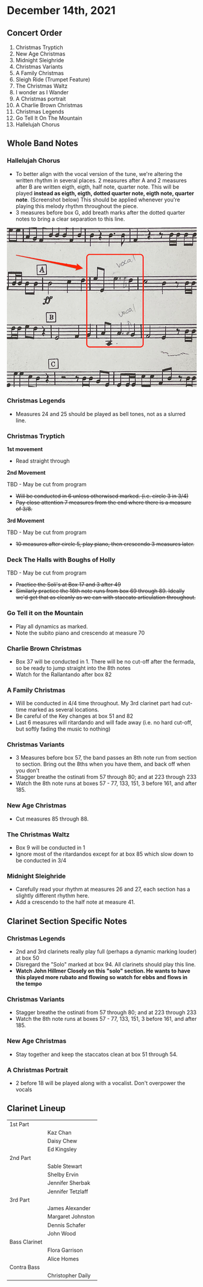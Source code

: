 # December 14th, 2021

## Concert Order

1. Christmas Tryptich
2. New Age Christmas
3. Midnight Sleighride 
1. Christmas Variants
1. A Family Christmas
1. Sleigh Ride (Trumpet Feature)
1. The Christmas Waltz
4. I wonder as I Wander
1. A Christmas portrait
10. A Charlie Brown Christmas
11. Christmas Legends
12. Go Tell It On The Mountain
13. Hallelujah Chorus


## Whole Band Notes

### Hallelujah Chorus

- To better align with the vocal version of the tune, we're altering the written rhythm in several places. 2 measures after A and 2 measures after B are written eigth, eigth, half note, quarter note. This will be played **instead as eigth, eigth, dotted quarter note, eigth note, quarter note**. (Screenshot below) This should be applied whenever you're playing this melody rhythm throughout the piece.
- 3 measures before box G, add breath marks after the dotted quarter notes to bring a clear separation to this line.

<img src="images/hallelujah_isb.png">


### Christmas Legends

- Measures 24 and 25 should be played as bell tones, not as a slurred line.


### Christmas Tryptich

**1st movement**

- Read straight through

**2nd Movement**

TBD - May be cut from program

- ~~Will be conducted in 6 unless otherwised marked. (i.e. circle 3 in 3/4)~~
- ~~Pay close attention 7 measures from the end where there is a measure of 3/8.~~

**3rd Movement**

TBD - May be cut from program

- ~~10 measures after circle 5, play piano, then crescendo 3 measures later.~~

### Deck The Halls with Boughs of Holly

TBD - May be cut from program

- ~~Practice the Soli's at Box 17 and 3 after 49~~
- ~~Similarly practice the 16th note runs from box 69 through 89. Ideally we'd get that as cleanly as we can with staccato articulation throughout.~~

### Go Tell it on the Mountain

- Play all dynamics as marked.
- Note the subito piano and crescendo at measure 70

### Charlie Brown Christmas

- Box 37 will be conducted in 1. There will be no cut-off after the fermada, so be ready to jump straight into the 8th notes
- Watch for the Rallantando after box 82

### A Family Christmas

- Will be conducted in 4/4 time throughout. My 3rd clarinet part had cut-time marked as several locations.
- Be careful of the Key changes at box 51 and 82
- Last 6 measures will ritardando and will fade away (i.e. no hard cut-off, but softly fading the music to nothing)

### Christmas Variants

- 3 Measures before box 57, the band passes an 8th note run from section to section. Bring out the 8ths when you have them, and back off when you don't
- Stagger breathe the ostinati from 57 through 80; and at 223 through 233
- Watch the 8th note runs at boxes 57 - 77, 133, 151, 3 before 161, and after 185.

### New Age Christmas

- Cut measures 85 through 88.

### The Christmas Waltz

- Box 9 will be conducted in 1
- Ignore most of the ritardandos except for at box 85 which slow down to be conducted in 3/4

### Midnight Sleighride

- Carefully read your rhythm at measures 26 and 27, each section has a slightly different rhythm here.
- Add a crescendo to the half note at measure 41.

## Clarinet Section Specific Notes


### Christmas Legends
- 2nd and 3rd clarinets really play full (perhaps a dynamic marking louder) at box 50
- Disregard the "Solo" marked at box 94. All clarinets should play this line.
- **Watch John Hillmer Closely on this "solo" section. He wants to have this played more rubato and flowing so watch for ebbs and flows in the tempo**


### Christmas Variants

- Stagger breathe the ostinati from 57 through 80; and at 223 through 233
- Watch the 8th note runs at boxes 57 - 77, 133, 151, 3 before 161, and after 185.

### New Age Christmas

- Stay together and keep the staccatos clean at box 51 through 54.

### A Christmas Portrait

- 2 before 18 will be played along with a vocalist. Don't overpower the vocals

## Clarinet Lineup

|               |                   |
| ------------- | ----------------- |
| 1st Part      |                   |
|               | Kaz Chan          |
|               | Daisy Chew        |
|               | Ed Kingsley       |
| 2nd Part      |                   |
|               | Sable Stewart     |
|               | Shelby Ervin      |
|               | Jennifer Sherbak  |
|               | Jennifer Tetzlaff |
| 3rd Part      |                   |
|               | James Alexander   |
|               | Margaret Johnston |
|               | Dennis Schafer    |
|               | John Wood         |
| Bass Clarinet |                   |
|               | Flora Garrison    |
|               | Alice Homes       |
| Contra Bass   |
|               | Christopher Daily |
